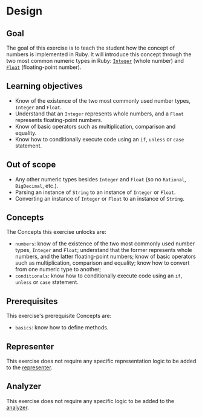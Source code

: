 # Design

## Goal

The goal of this exercise is to teach the student how the concept of numbers is implemented in Ruby. It will introduce this concept through the two most common numeric types in Ruby: [`Integer`][integer-ruby] (whole number) and [`Float`][float-ruby] (floating-point number).

## Learning objectives

- Know of the existence of the two most commonly used number types, `Integer` and `Float`.
- Understand that an `Integer` represents whole numbers, and a `Float` represents floating-point numbers.
- Know of basic operators such as multiplication, comparison and equality.
- Know how to conditionally execute code using an `if`, `unless` or `case` statement.

## Out of scope

- Any other numeric types besides `Integer` and `Float` (so no `Rational`, `BigDecimal`, etc.).
- Parsing an instance of `String` to an instance of `Integer` or `Float`.
- Converting an instance of `Integer` or `Float` to an instance of `String`.

## Concepts

The Concepts this exercise unlocks are:

- `numbers`: know of the existence of the two most commonly used number types, `Integer` and `Float`; understand that the former represents whole numbers, and the latter floating-point numbers; know of basic operators such as multiplication, comparison and equality; know how to convert from one numeric type to another;
- `conditionals`: know how to conditionally execute code using an `if`, `unless` or `case` statement.

## Prerequisites

This exercise's prerequisite Concepts are:

- `basics`: know how to define methods.

## Representer

This exercise does not require any specific representation logic to be added to the [representer][representer].

## Analyzer

This exercise does not require any specific logic to be added to the [analyzer][analyzer].

[integer-ruby]: https://ruby-doc.org/core-2.7.1/Integer.html
[float-ruby]: https://ruby-doc.org/core-2.7.1/Float.html
[analyzer]: https://github.com/exercism/ruby-analyzer
[representer]: https://github.com/exercism/ruby-representer

